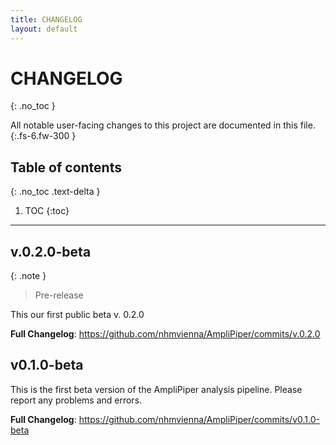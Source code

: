 ```yaml
---
title: CHANGELOG
layout: default
---
```


# CHANGELOG
{: .no_toc }

All notable user-facing changes to this project are documented in this file.
{:.fs-6.fw-300 }

## Table of contents
{: .no_toc .text-delta }

1. TOC
{:toc}

---

## v.0.2.0-beta

{: .note }
> Pre-release

This our first public beta v. 0.2.0

**Full Changelog**: https://github.com/nhmvienna/AmpliPiper/commits/v.0.2.0

## v0.1.0-beta

This is the first beta version of the AmpliPiper analysis pipeline. Please report any problems and errors.

**Full Changelog**: https://github.com/nhmvienna/AmpliPiper/commits/v0.1.0-beta